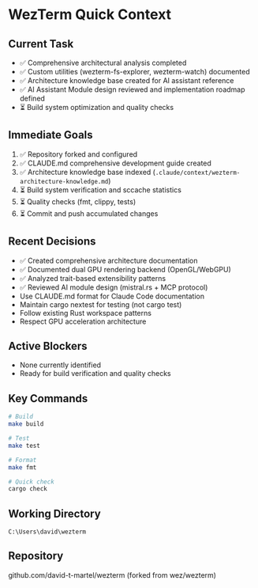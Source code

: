 # WezTerm Quick Context

## Current Task
- ✅ Comprehensive architectural analysis completed
- ✅ Custom utilities (wezterm-fs-explorer, wezterm-watch) documented
- ✅ Architecture knowledge base created for AI assistant reference
- ✅ AI Assistant Module design reviewed and implementation roadmap defined
- ⏳ Build system optimization and quality checks

## Immediate Goals
1. ✅ Repository forked and configured
2. ✅ CLAUDE.md comprehensive development guide created
3. ✅ Architecture knowledge base indexed (`.claude/context/wezterm-architecture-knowledge.md`)
4. ⏳ Build system verification and sccache statistics
5. ⏳ Quality checks (fmt, clippy, tests)
6. ⏳ Commit and push accumulated changes

## Recent Decisions
- ✅ Created comprehensive architecture documentation
- ✅ Documented dual GPU rendering backend (OpenGL/WebGPU)
- ✅ Analyzed trait-based extensibility patterns
- ✅ Reviewed AI module design (mistral.rs + MCP protocol)
- Use CLAUDE.md format for Claude Code documentation
- Maintain cargo nextest for testing (not cargo test)
- Follow existing Rust workspace patterns
- Respect GPU acceleration architecture

## Active Blockers
- None currently identified
- Ready for build verification and quality checks

## Key Commands
```bash
# Build
make build

# Test
make test

# Format
make fmt

# Quick check
cargo check
```

## Working Directory
`C:\Users\david\wezterm`

## Repository
github.com/david-t-martel/wezterm (forked from wez/wezterm)